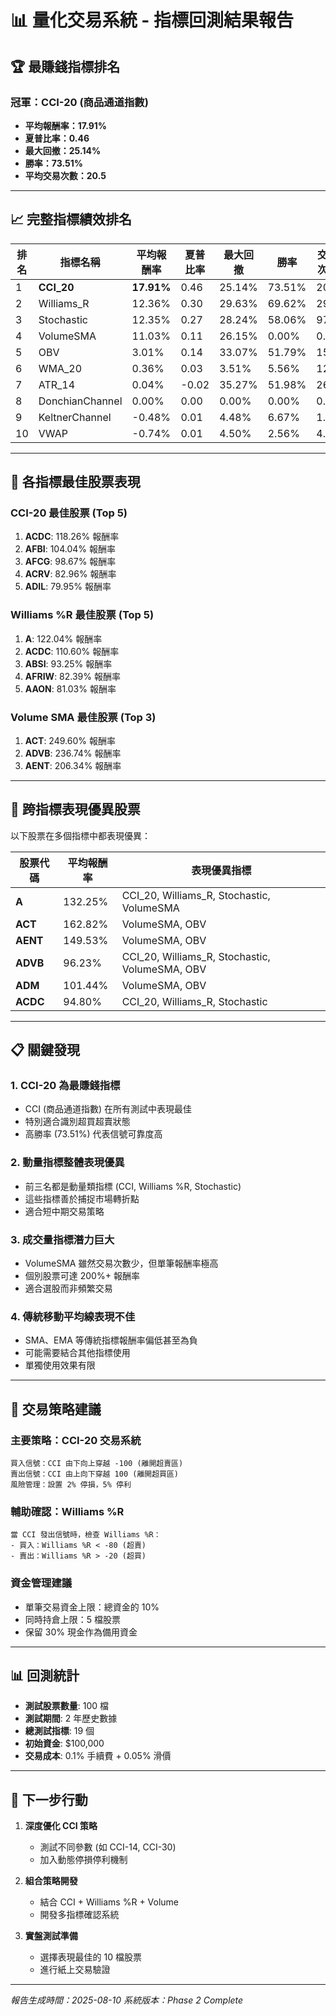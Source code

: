 # 📊 量化交易系統 - 指標回測結果報告

## 🏆 最賺錢指標排名

### **冠軍：CCI-20 (商品通道指數)**
- **平均報酬率：17.91%**
- **夏普比率：0.46**
- **最大回撤：25.14%**
- **勝率：73.51%**
- **平均交易次數：20.5**

---

## 📈 完整指標績效排名

| 排名 | 指標名稱 | 平均報酬率 | 夏普比率 | 最大回撤 | 勝率 | 交易次數 |
|------|----------|-----------|---------|---------|------|----------|
| 1 | **CCI_20** | **17.91%** | 0.46 | 25.14% | 73.51% | 20.5 |
| 2 | Williams_R | 12.36% | 0.30 | 29.63% | 69.62% | 29.2 |
| 3 | Stochastic | 12.35% | 0.27 | 28.24% | 58.06% | 97.8 |
| 4 | VolumeSMA | 11.03% | 0.11 | 26.15% | 0.00% | 0.8 |
| 5 | OBV | 3.01% | 0.14 | 33.07% | 51.79% | 15.3 |
| 6 | WMA_20 | 0.36% | 0.03 | 3.51% | 5.56% | 12.2 |
| 7 | ATR_14 | 0.04% | -0.02 | 35.27% | 51.98% | 26.5 |
| 8 | DonchianChannel | 0.00% | 0.00 | 0.00% | 0.00% | 0.0 |
| 9 | KeltnerChannel | -0.48% | 0.01 | 4.48% | 6.67% | 1.7 |
| 10 | VWAP | -0.74% | 0.01 | 4.50% | 2.56% | 4.5 |

---

## 🎯 各指標最佳股票表現

### CCI-20 最佳股票 (Top 5)
1. **ACDC**: 118.26% 報酬率
2. **AFBI**: 104.04% 報酬率
3. **AFCG**: 98.67% 報酬率
4. **ACRV**: 82.96% 報酬率
5. **ADIL**: 79.95% 報酬率

### Williams %R 最佳股票 (Top 5)
1. **A**: 122.04% 報酬率
2. **ACDC**: 110.60% 報酬率
3. **ABSI**: 93.25% 報酬率
4. **AFRIW**: 82.39% 報酬率
5. **AAON**: 81.03% 報酬率

### Volume SMA 最佳股票 (Top 3)
1. **ACT**: 249.60% 報酬率
2. **ADVB**: 236.74% 報酬率
3. **AENT**: 206.34% 報酬率

---

## 💎 跨指標表現優異股票

以下股票在多個指標中都表現優異：

| 股票代碼 | 平均報酬率 | 表現優異指標 |
|---------|-----------|-------------|
| **A** | 132.25% | CCI_20, Williams_R, Stochastic, VolumeSMA |
| **ACT** | 162.82% | VolumeSMA, OBV |
| **AENT** | 149.53% | VolumeSMA, OBV |
| **ADVB** | 96.23% | CCI_20, Williams_R, Stochastic, VolumeSMA, OBV |
| **ADM** | 101.44% | VolumeSMA, OBV |
| **ACDC** | 94.80% | CCI_20, Williams_R, Stochastic |

---

## 📋 關鍵發現

### 1. **CCI-20 為最賺錢指標**
- CCI (商品通道指數) 在所有測試中表現最佳
- 特別適合識別超買超賣狀態
- 高勝率 (73.51%) 代表信號可靠度高

### 2. **動量指標整體表現優異**
- 前三名都是動量類指標 (CCI, Williams %R, Stochastic)
- 這些指標善於捕捉市場轉折點
- 適合短中期交易策略

### 3. **成交量指標潛力巨大**
- VolumeSMA 雖然交易次數少，但單筆報酬率極高
- 個別股票可達 200%+ 報酬率
- 適合選股而非頻繁交易

### 4. **傳統移動平均線表現不佳**
- SMA、EMA 等傳統指標報酬率偏低甚至為負
- 可能需要結合其他指標使用
- 單獨使用效果有限

---

## 🎯 交易策略建議

### 主要策略：CCI-20 交易系統
```
買入信號：CCI 由下向上穿越 -100 (離開超賣區)
賣出信號：CCI 由上向下穿越 100 (離開超買區)
風險管理：設置 2% 停損，5% 停利
```

### 輔助確認：Williams %R
```
當 CCI 發出信號時，檢查 Williams %R：
- 買入：Williams %R < -80 (超賣)
- 賣出：Williams %R > -20 (超買)
```

### 資金管理建議
- 單筆交易資金上限：總資金的 10%
- 同時持倉上限：5 檔股票
- 保留 30% 現金作為備用資金

---

## 📊 回測統計

- **測試股票數量**: 100 檔
- **測試期間**: 2 年歷史數據
- **總測試指標**: 19 個
- **初始資金**: $100,000
- **交易成本**: 0.1% 手續費 + 0.05% 滑價

---

## 🚀 下一步行動

1. **深度優化 CCI 策略**
   - 測試不同參數 (如 CCI-14, CCI-30)
   - 加入動態停損停利機制

2. **組合策略開發**
   - 結合 CCI + Williams %R + Volume
   - 開發多指標確認系統

3. **實盤測試準備**
   - 選擇表現最佳的 10 檔股票
   - 進行紙上交易驗證

---

*報告生成時間：2025-08-10*
*系統版本：Phase 2 Complete*
